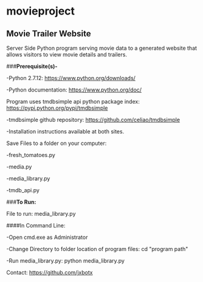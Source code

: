 # movieproject
## Movie Trailer Website

Server Side Python program serving movie data to a generated website that allows visitors to view movie details and trailers.

###**Prerequisite(s)-**

-Python 2.7.12: https://www.python.org/downloads/

-Python documentation: https://www.python.org/doc/
      
Program uses tmdbsimple api python package index: https://pypi.python.org/pypi/tmdbsimple

-tmdbsimple github repository: https://github.com/celiao/tmdbsimple

-Installation instructions available at both sites.
      
Save Files to a folder on your computer: 

-fresh_tomatoes.py

-media.py

-media_library.py

-tmdb_api.py
      


###**To Run:**

File to run: media_library.py

####In Command Line:

-Open cmd.exe as Administrator

-Change Directory to folder location of program files: cd "program path"

-Run media_library.py:  python media_library.py

Contact:
https://github.com/jxbotx
